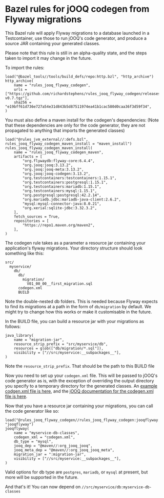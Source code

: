 Bazel rules for jOOQ codegen from Flyway migrations
===================================================

This Bazel rule will apply Flyway migrations to a database
launched in a Testcontainer, use those to run jOOQ's code
generator, and produce a source JAR containing your generated
classes.

Please note that this rule is still in an alpha-quality state,
and the steps taken to import it may change in the future.

To import the rules:

    load("@bazel_tools//tools/build_defs/repo:http.bzl", "http_archive")
    http_archive(
        name = "rules_jooq_flyway_codegen",
        urls = ["https://github.com/richardstephens/rules_jooq_flyway_codegen/releases/download/v0.7/rules_jooq_flyway_codegen-v0.7.tgz"],
        sha256 = "e19bff61d736e727a54e31d843b5d87511974ea41b1cac580d0caa36f3d59f34",
    )

You must also define a maven install for the codegen's dependencies:
(Note that these dependencies are only for the code generator, they are not
propagated to anything that imports the generated classes)

    load("@rules_jvm_external//:defs.bzl", rules_jooq_flyway_codegen_maven_install = "maven_install")
    rules_jooq_flyway_codegen_maven_install(
        name = "rules_jooq_flyway_codegen_maven",
        artifacts = [
            "org.flywaydb:flyway-core:6.4.4",
            "org.jooq:jooq:3.13.2",
            "org.jooq:jooq-meta:3.13.2",
            "org.jooq:jooq-codegen:3.13.2",
            "org.testcontainers:testcontainers:1.15.1",
            "org.testcontainers:postgresql:1.15.1",
            "org.testcontainers:mariadb:1.15.1",
            "org.testcontainers:mysql:1.15.1",
            "org.postgresql:postgresql:42.2.14",
            "org.mariadb.jdbc:mariadb-java-client:2.6.2",
            "mysql:mysql-connector-java:8.0.21",
            "org.xerial:sqlite-jdbc:3.32.3.2",
        ],
        fetch_sources = True,
        repositories = [
            "https://repo1.maven.org/maven2",
        ],
    )

The codegen rule takes as a parameter a resource jar containing your
application's flyway migrations. Your directory structure should look
something like this:

    src/
      myservice/
        db/
          db/
            migration/
              V01_00_00__first_migration.sql
          codegen.xml
          BUILD

Note the double-nested db folders. This is needed because Flyway expects to find its migrations at
a path in the form of `db/migration` by default. We might try to change how this works 
or make it customisable in the future.
 
In the BUILD file, you can build a resource jar with your migrations as follows:
    
    java_library(
        name = "migration-jar",
        resource_strip_prefix = "src/myservice/db",
        resources = glob(["db/migration/*.sql"]),
        visibility = ["//src/myservice:__subpackages__"],
    )

Note the `resource_strip_prefix`. That should be the path to this BUILD file

Now you need to set up your `codegen.xml` file. This will be passed to jOOQ's code
generator as is, with the exception of overriding the output directory you specify
to a temporary directory for the generated classes. An [example codgen.xml file is here](./examples/northwind/db/codegen.xml),
and the [jOOQ documentation for the codegen.xml file is here](https://www.jooq.org/doc/latest/manual/code-generation/codegen-configuration/). 

Now that you have a resource jar containing your migrations, you can call the
code generator like so:

    load("@rules_jooq_flyway_codegen//rules_jooq_flyway_codegen:jooqflyway.bzl", "jooqflyway")
    jooqflyway(
        name = "myservice-db-classes",
        codegen_xml = "codegen.xml",
        db_type = "mysql",
        jooq_dep = "@maven//:org_jooq_jooq",
        jooq_meta_dep = "@maven//:org_jooq_jooq_meta",
        migration_jar = ":migration-jar",
        visibility = ["//src/myservice:__subpackages__"],
    )

Valid options for db type are `postgres`, `mariadb`, or `mysql` at present, but more
will be supported in the future.

And that's it! You can now depend on `//src/myservice/db:myservice-db-classes`
